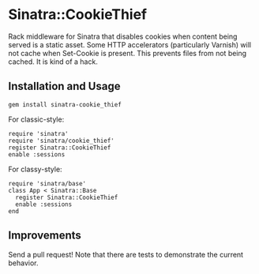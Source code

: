 Sinatra::CookieThief
==============================================

Rack middleware for Sinatra that disables cookies when content being served is a static asset.
Some HTTP accelerators (particularly Varnish) will not cache when Set-Cookie is present. This prevents files from not being cached. It is kind of a hack.

Installation and Usage
-------------

    gem install sinatra-cookie_thief

For classic-style:

    require 'sinatra'
    require 'sinatra/cookie_thief'
    register Sinatra::CookieThief
    enable :sessions

For classy-style:

    require 'sinatra/base'
    class App < Sinatra::Base
      register Sinatra::CookieThief
      enable :sessions
    end
    
Improvements
---
Send a pull request! Note that there are tests to demonstrate the current behavior.